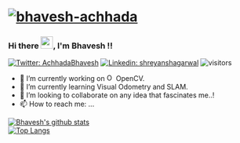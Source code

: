# [![bhavesh-achhada](https://media.giphy.com/media/3ohhwEZqxzKbNUHzji/giphy.gif)](https://github.com/bhaveshachhada)
### Hi there <img src="https://media.giphy.com/media/hvRJCLFzcasrR4ia7z/giphy.gif" width="25px">, I'm Bhavesh !!
[![Twitter: AchhadaBhavesh](https://img.shields.io/twitter/follow/AchhadaBhavesh?style=social)](https://twitter.com/AchhadaBhavesh)
[![Linkedin: shreyanshagarwal](https://img.shields.io/badge/-bhaveshachhada-blue?style=flat-square&logo=Linkedin&logoColor=white&link=https://www.linkedin.com/in/bhavesh-achhada/)](https://www.linkedin.com/in/bhavesh-achhada/)
![visitors](https://visitor-badge.glitch.me/badge?page_id=bhaveshachhada.bhaveshachhada&style=plastic)


<!--
**bhaveshachhada/bhaveshachhada** is a ✨ _special_ ✨ repository because its `README.md` (this file) appears on your GitHub profile.

Here are some ideas to get you started:
-->

- 🔭 I’m currently working on <img src="https://www.vectorlogo.zone/logos/opencv/opencv-icon.svg" alt="OpenCV" title="OpenCV" width="15" height="15" /> OpenCV.
- 🌱 I’m currently learning Visual Odometry and SLAM.
- 👯 I’m looking to collaborate on any idea that fascinates me..!
- 📫 How to reach me: ...


[![Bhavesh's github stats](https://github-readme-stats.vercel.app/api?username=bhaveshachhada&theme=dracula)](https://github.com/bhaveshachhada/)
<br>
[![Top Langs](https://github-readme-stats.vercel.app/api/top-langs/?username=bhaveshachhada&theme=dracula&layout=compact)](https://github.com/bhaveshachhada/)
